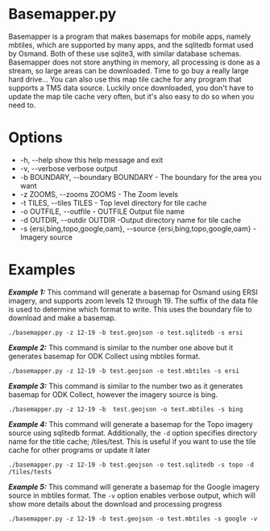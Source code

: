 # Basemapper.py

Basemapper is a program that makes basemaps for mobile apps, namely
mbtiles, which are supported by many apps, and the sqlitedb format
used by Osmand. Both of these use sqlite3, with similar database
schemas. Basemapper does not store anything in memory, all processing
is done as a stream, so large areas can be downloaded. Time to go buy a
really large hard drive... You can also use this map tile cache for
any program that supports a TMS data source. Luckily once downloaded,
you don't have to update the map tile cache very often, but it's also
easy to do so when you need to.

# Options

- -h, --help show this help message and exit
- -v, --verbose verbose output
- -b BOUNDARY, --boundary BOUNDARY - The boundary for the area you want
- -z ZOOMS, --zooms ZOOMS - The Zoom levels
- -t TILES, --tiles TILES - Top level directory for tile cache
- -o OUTFILE, --outfile - OUTFILE Output file name
- -d OUTDIR, --outdir OUTDIR -Output directory name for tile cache
- -s {ersi,bing,topo,google,oam}, --source {ersi,bing,topo,google,oam} - Imagery source

# Examples

***Example 1:***
This command will generate a basemap for Osmand using ERSI imagery, and
supports zoom levels 12 through 19. The suffix of the data file is
used to determine which format to write. This uses the boundary file
to download and make a basemap.

    ./basemapper.py -z 12-19 -b test.geojson -o test.sqlitedb -s ersi

***Example 2:***
This command is similar to the  number one above but it generates  basemap for ODK Collect
 using mbtiles format.

    ./basemapper.py -z 12-19 -b test.geojson -o test.mbtiles -s ersi

***Example 3:***
This command is similar to the number two as it generates basemap for ODK Collect, 
however the imagery source is bing.
    
    ./basemapper.py -z 12-19 -b  test.geojson -o test.mbtiles -s bing

***Example 4:***
This command will generate a basemap for the Topo imagery source using sqlitedb format.
 Additionally, the `-d` option specifies directory name for the title cache; /tiles/test. This is useful
 if you want to use the tile cache for other programs or update it later
    
    ./basemapper.py -z 12-19 -b test.geojson -o test.sqlitedb -s topo -d /tiles/tests

***Example 5:***
This command will generate a basemap for the Google imagery source in mbtiles format. The `-v` 
option enables verbose output, which will show more details about the download and processing progress   
   
    ./basemapper.py -z 12-19 -b test.geojson -o test.mbtiles -s google -v
